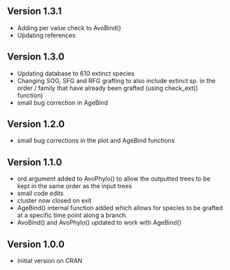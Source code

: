 
## Version 1.3.1
  * Adding per value check to AvoBind()
  * Updating references

## Version 1.3.0 
  * Updating database to 610 extinct species
  * Changing SOG, SFG and RFG grafting to also include
  extinct sp. in the order / family that have already been
  grafted (using check_ext() function)
  * small bug correction in AgeBind

## Version 1.2.0 
  * small bug corrections in the plot and AgeBind functions

## Version 1.1.0  
  * ord argument added to AvoPhylo() to allow the outputted trees to be kept in the same order as the input trees
  * small code edits
  * cluster now closed on exit 
  * AgeBind() internal function added which allows for species
    to be grafted at a specific time point along a branch.
  * AvoBind() and AvoPhylo() updated to work with AgeBind()
  
## Version 1.0.0

  * Initial version on CRAN
  
